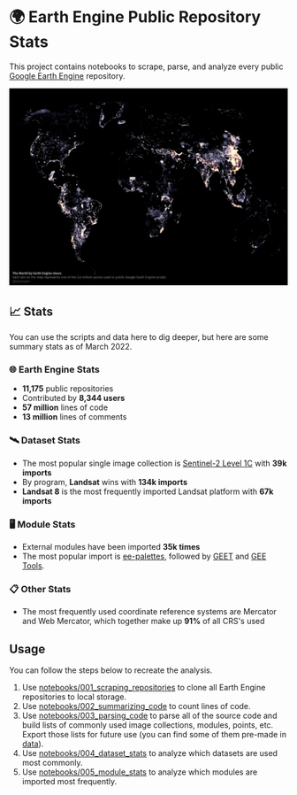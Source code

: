 # 🌍 Earth Engine Public Repository Stats

This project contains notebooks to scrape, parse, and analyze every public [Google Earth Engine](https://earthengine.google.com/) repository. 

![Map titled The World by Earth Engine Users, which shows the distribution of all points used in Earth Engine scripts.](figures/point_map.png)

## 📈 Stats

You can use the scripts and data here to dig deeper, but here are some summary stats as of March 2022.

### 🌐 Earth Engine Stats
- **11,175** public repositories
- Contributed by **8,344 users**
- **57 million** lines of code
- **13 million** lines of comments

### 🛰️ Dataset Stats

- The most popular single image collection is [Sentinel-2 Level 1C](https://developers.google.com/earth-engine/datasets/catalog/COPERNICUS_S2) with **39k imports** 
- By program, **Landsat** wins with **134k imports**
- **Landsat 8** is the most frequently imported Landsat platform with **67k imports**

### 🖥️ Module Stats

- External modules have been imported **35k times**
- The most popular import is [ee-palettes](https://github.com/gee-community/ee-palettes), followed by [GEET](https://github.com/sacridini/GEET) and [GEE Tools](https://github.com/fitoprincipe/geetools-code-editor).

### 📋 Other Stats

- The most frequently used coordinate reference systems are Mercator and Web Mercator, which together make up **91%** of all CRS's used

## Usage

You can follow the steps below to recreate the analysis.

1. Use [notebooks/001_scraping_repositories]() to clone all Earth Engine repositories to local storage.
2. Use [notebooks/002_summarizing_code]() to count lines of code.
3. Use [notebooks/003_parsing_code]() to parse all of the source code and build lists of commonly used image collections, modules, points, etc. Export those lists for future use (you can find some of them pre-made in [data]()).
4. Use [notebooks/004_dataset_stats]() to analyze which datasets are used most commonly.
5. Use [notebooks/005_module_stats]() to analyze which modules are imported most frequently.
